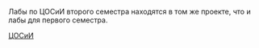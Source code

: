 Лабы по ЦОСиИ второго семестра находятся в том же проекте, что и лабы для первого семестра.

[ЦОСиИ](https://github.com/kharbacheuski/BSUIR_LABS/blob/master/6_term/%D0%A6%D0%9E%D0%A1%D0%B8%D0%98/)